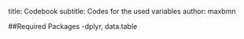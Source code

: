title: Codebook
subtitle: Codes for the used variables
author: maxbmn

##Required Packages
  -dplyr, data.table
  
